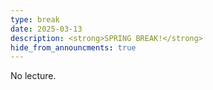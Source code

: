 ```yaml
---
type: break
date: 2025-03-13
description: <strong>SPRING BREAK!</strong>
hide_from_announcments: true
---
```

No lecture.
